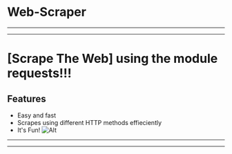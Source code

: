 # Web-Scraper 
---
___
# [Scrape The Web] using the module requests!!!
## Features
* Easy and fast
* Scrapes using different HTTP methods effieciently
* It's Fun!
 ![Alt](https://upload.wikimedia.org/wikipedia/commons/thumb/e/ef/Icone_wikipedia_bureaucrat_bot.svg/1024px-Icone_wikipedia_bureaucrat_bot.svg.png=100x100)
---
___

